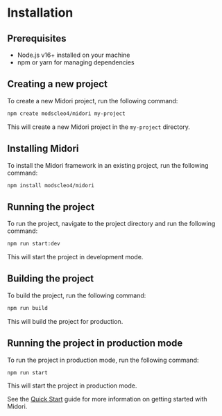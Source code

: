 # Installation

## Prerequisites
- Node.js v16+ installed on your machine
- npm or yarn for managing dependencies

## Creating a new project
To create a new Midori project, run the following command:

```bash
npm create modscleo4/midori my-project
```

This will create a new Midori project in the `my-project` directory.

## Installing Midori
To install the Midori framework in an existing project, run the following command:

```bash
npm install modscleo4/midori
```

## Running the project
To run the project, navigate to the project directory and run the following command:

```bash
npm run start:dev
```

This will start the project in development mode.

## Building the project
To build the project, run the following command:

```bash
npm run build
```

This will build the project for production.

## Running the project in production mode
To run the project in production mode, run the following command:

```bash
npm run start
```

This will start the project in production mode.

See the [Quick Start](quick-start.md) guide for more information on getting started with Midori.
